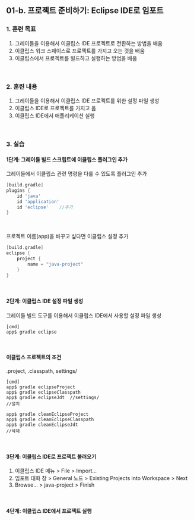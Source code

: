 ## **01-b. 프로젝트 준비하기: Eclipse IDE로 임포트**<br>
### **1. 훈련 목표**<br>
1. 그레이들을 이용해서 이클립스 IDE 프로젝트로 전환하는 방법을 배움<br>
2. 이클립스 워크 스페이스로 프로젝트를 가지고 오는 것을 배움<br>
3. 이클립스에서 프로젝트를 빌드하고 실행하는 방법을 배움<br>

<br>

### **2. 훈련 내용**<br>
1. 그레이들을 이용해서 이클립스 IDE 프로젝트를 위한 설정 파일 생성<br>
2. 이클립스 IDE로 프로젝트를 가지고 옴<br>
3. 이클립스 IDE에서 애플리케이션 실행<br>

<br>

### **3. 실습**<br>
#### **1단계: 그레이들 빌드 스크립트에 이클립스 플러그인 추가**<br>
그레이들에서 이클립스 관련 명령을 다룰 수 있도록 플러그인 추가<br>
```groovy
[build.gradle]
plugins {
    id 'java'
    id 'application'
    id 'eclipse'    //추가
}
```

<br>

프로젝트 이름(app)을 바꾸고 싶다면 이클립스 설정 추가<br>
```groovy
[build.gradle]
eclipse {
    project {
        name = "java-project"
    }
}
```

<br>

#### **2단계: 이클립스 IDE 설정 파일 생성**<br>
그레이들 빌드 도구를 이용해서 이클립스 IDE에서 사용할 설정 파일 생성<br>
```console
[cmd]
app$ gradle eclipse
```

<br>

#### **이클립스 프로젝트의 조건**<br>
.project, .classpath, settings/<br>
```console
[cmd]
app$ gradle eclipseProject
app$ gradle eclipseClasspath
app$ gradle eclipseJdt  //settings/
//설치

app$ gradle cleanEclipseProject
app$ gradle cleanEclipseClasspath
app$ gradle cleanEclipseJdt
//삭제
```

<br>

#### **3단계: 이클립스 IDE로 프로젝트 불러오기**<br>
1. 이클립스 IDE 메뉴 > File > Import...<br>
2. 임포트 대화 창 > General 노드 > Existing Projects into Workspace > Next<br>
3. Browse... > java-project > Finish<br>

<br>

#### **4단계: 이클립스 IDE에서 프로젝트 실행**<br>
